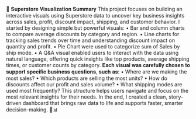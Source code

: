 📌 𝐒𝐮𝐩𝐞𝐫𝐬𝐭𝐨𝐫𝐞 𝐕𝐢𝐬𝐮𝐚𝐥𝐢𝐳𝐚𝐭𝐢𝐨𝐧 𝐒𝐮𝐦𝐦𝐚𝐫𝐲
This project focuses on building an interactive visuals using Superstore data to uncover key business insights across sales, profit, discount impact, shipping, and customer behavior.
I started by designing simple but powerful visuals:
•	Bar and column charts to compare average discounts by category and region.
•	Line charts for tracking sales trends over time and understanding discount impact on quantity and profit.
•	Pie Chart were used to categorize sum of Sales by ship mode.
•	A Q&A visual enabled users to interact with the data using natural language, offering quick insights like top products, average shipping times, or customer counts by category.
𝐄𝐚𝐜𝐡 𝐯𝐢𝐬𝐮𝐚𝐥 𝐰𝐚𝐬 𝐜𝐚𝐫𝐞𝐟𝐮𝐥𝐥𝐲 𝐜𝐡𝐨𝐬𝐞𝐧 𝐭𝐨 𝐬𝐮𝐩𝐩𝐨𝐫𝐭 𝐬𝐩𝐞𝐜𝐢𝐟𝐢𝐜 𝐛𝐮𝐬𝐢𝐧𝐞𝐬𝐬 𝐪𝐮𝐞𝐬𝐭𝐢𝐨𝐧𝐬, 𝐬𝐮𝐜𝐡 𝐚𝐬:
•	Where are we making the most sales?
•	Which products are selling the most units?
•	How do discounts affect our profit and sales volume?
•	What shipping modes are used most frequently?
This structure helps users navigate and focus on the most relevant insights for their needs.
In the end, I created a clean, story-driven dashboard that brings raw data to life and supports faster, smarter decision-making. 🎯📊
